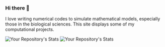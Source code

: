 ### Hi there 👋

I love writing numerical codes to simulate mathematical models, especially those in the biological sciences. This site displays some of my computational projects. 

<!--
**voduchuy/voduchuy** is a ✨ _special_ ✨ repository because its `README.md` (this file) appears on your GitHub profile.

Here are some ideas to get you started:
- 🔭 I’m currently working on ...
- 🌱 I’m currently learning software design principles. 
- 👯 I’m looking to collaborate on fast numerical algorithms in Julia.
- ⚡ Fun fact: My Starbucks name is Henry. 
- 🤔 I’m looking for help with ...
- 💬 Ask me about ...
- 📫 How to reach me: ...
- 😄 Pronouns: ...
-->

![Your Repository's Stats](https://github-readme-stats.vercel.app/api?username=voduchuy&show_icons=true)
![Your Repository's Stats](https://github-readme-stats.vercel.app/api/top-langs/?username=voduchuy&theme=blue-green)

